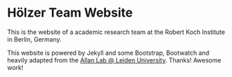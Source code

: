 # Hölzer Team Website

This is the website of a academic research team at the Robert Koch Institute in Berlin, Germany.

This website is powered by Jekyll and some Bootstrap, Bootwatch and heavily adapted from the [Allan Lab @ Leiden University](http://www.allanlab.org). Thanks! Awesome work!

